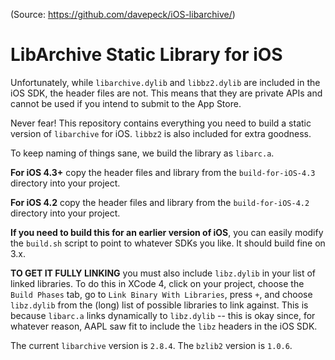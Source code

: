 (Source: https://github.com/davepeck/iOS-libarchive/)

LibArchive Static Library for iOS
=================================

Unfortunately, while `libarchive.dylib` and `libbz2.dylib` are included in the iOS SDK, the header files are not. This means that they are private APIs and cannot be used if you intend to submit to the App Store.

Never fear! This repository contains everything you need to build a static version of `libarchive` for iOS. `libbz2` is also included for extra goodness.

To keep naming of things sane, we build the library as `libarc.a`. 

**For iOS 4.3+** copy the header files and library from the `build-for-iOS-4.3` directory into your project.

**For iOS 4.2** copy the header files and library from the `build-for-iOS-4.2` directory into your project.

**If you need to build this for an earlier version of iOS**, you can easily modify the `build.sh` script to point to whatever SDKs you like. It should build fine on 3.x.

**TO GET IT FULLY LINKING** you must also include `libz.dylib` in your list of linked libraries. To do this in XCode 4, click on your project, choose the `Build Phases` tab, go to `Link Binary With Libraries`, press `+`, and choose `libz.dylib` from the (long) list of possible libraries to link against. This is because `libarc.a` links dynamically to `libz.dylib` -- this is okay since, for whatever reason, AAPL saw fit to include the `libz` headers in the iOS SDK.

The current `libarchive` version is `2.8.4`. The `bzlib2` version is `1.0.6`.




